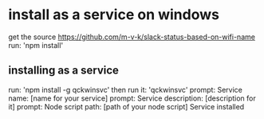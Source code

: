 # install as a service on windows

get the source https://github.com/m-v-k/slack-status-based-on-wifi-name
run: 'npm install'

## installing as a service

run: 'npm install -g qckwinsvc'
then run it: 'qckwinsvc'
prompt: Service name: [name for your service]
prompt: Service description: [description for it]
prompt: Node script path: [path of your node script]
Service installed
